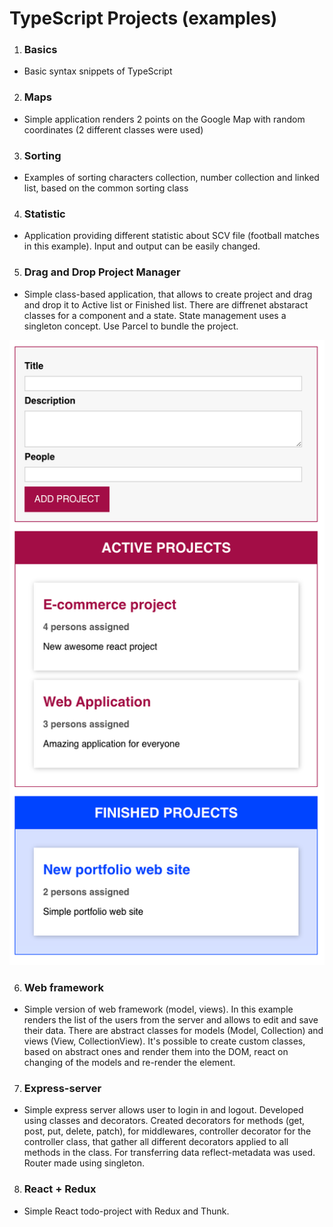 # TypeScript Projects (examples)

1. ### Basics

- Basic syntax snippets of TypeScript

2. ### Maps

- Simple application renders 2 points on the Google Map with random coordinates (2 different classes were used)

3. ### Sorting

- Examples of sorting characters collection, number collection and linked list, based on the common sorting class

4. ### Statistic

- Application providing different statistic about SCV file (football matches in this example). Input and output can be easily changed.

5. ### Drag and Drop Project Manager

- Simple class-based application, that allows to create project and drag and drop it to Active list or Finished list. There are diffrenet abstaract classes for a component and a state. State management uses a singleton concept. Use Parcel to bundle the project.

![project-preview](screens/dragNdrop.screen.png)

6. ### Web framework

- Simple version of web framework (model, views). In this example renders the list of the users from the server and allows to edit and save their data. There are abstract classes for models (Model, Collection) and views (View, CollectionView). It's possible to create custom classes, based on abstract ones and render them into the DOM, react on changing of the models and re-render the element.

7. ### Express-server

- Simple express server allows user to login in and logout. Developed using classes and decorators. Created decorators for methods (get, post, put, delete, patch), for middlewares, controller decorator for the controller class, that gather all different decorators applied to all methods in the class. For transferring data reflect-metadata was used. Router made using singleton.

8. ### React + Redux

- Simple React todo-project with Redux and Thunk.
